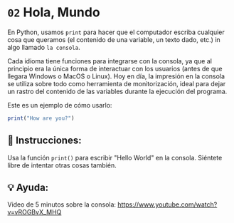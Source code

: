 # `02` Hola, Mundo

En Python, usamos `print` para hacer que el computador escriba cualquier cosa que queramos (el contenido de una variable, un texto dado, etc.) in algo llamado `la consola`.

Cada idioma tiene funciones para integrarse con la consola, ya que al principio era la única forma de interactuar con los usuarios (antes de que llegara Windows o MacOS o Linux). Hoy en día, la impresión en la consola se utiliza sobre todo como herramienta de monitorización, ideal para dejar un rastro del contenido de las variables durante la ejecución del programa.

Este es un ejemplo de cómo usarlo:
```js
print("How are you?")
```

## 📝 Instrucciones:

Usa la función `print()` para escribir "Hello World" en la consola. Siéntete libre de intentar otras cosas también.

## 💡 Ayuda:

Video de 5 minutos sobre la consola:
https://www.youtube.com/watch?v=vROGBvX_MHQ
